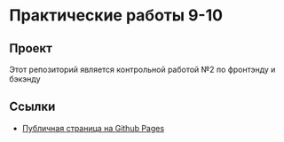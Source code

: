 # Практические работы 9-10
## Проект
Этот репозиторий является контрольной работой №2 по фронтэнду и бэкэнду

## Ссылки   
- [Публичная страница на Github Pages](https://itisjustmeeee.github.io/Practics-9-and-10-v1.0/)